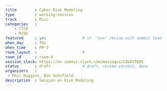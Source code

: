 ```yaml
---
title        : Cyber Risk Modeling
type         : working-session
track        : Misc
categories   :
    - CISO
    - RISK
featured     : yes                # if  "yes" review with summit team
when_day     : Thu
when_time    : PM-3
room_layout  :                    #
room_id      : room-4
session_slack: https://os-summit.slack.com/messages/CAVGVTQ85
status       : draft              # draft, review-content, done
organizers   :
 - Phil Huggins, Ben Schofield
description  : Session on Risk Modeling
---
```


<!--(add intro)

## Why

Phil brings his extensive experience to a discussion on modelling (general) risk and comparing security risk modelling maturity to other markets (finance, insurance, medical..). This also involves attribution of $ value to risk and how security teams can talk the language of the business


## What

## Outcomes

## Who

## References-->
